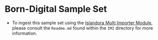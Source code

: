 # Born-Digital Sample Set

* To ingest this sample set using the [Islandora Multi Importer Module](https://github.com/mnylc/islandora_multi_importer), please consult the `Readme.md` found within the `IMI` directory for more information. 
